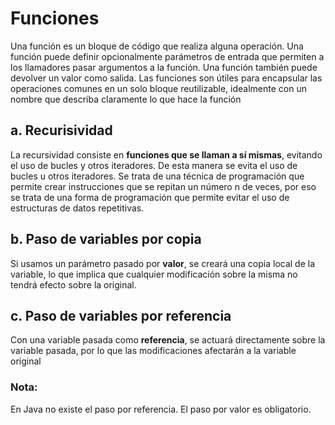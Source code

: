 
# Funciones

Una función es un bloque de código que realiza alguna operación. Una función puede definir opcionalmente parámetros de entrada que permiten a los llamadores pasar argumentos a la función. Una función también puede devolver un valor como salida. Las funciones son útiles para encapsular las operaciones comunes en un solo bloque reutilizable, idealmente con un nombre que describa claramente lo que hace la función

## a. Recurisividad

La recursividad consiste en **funciones que se llaman a sí mismas**, evitando el uso de bucles y otros iteradores. De esta manera se evita el uso de bucles u otros iteradores. Se trata de una técnica de programación que permite crear instrucciones que se repitan un número n de veces, por eso se trata de una forma de programación que permite evitar el uso de estructuras de datos repetitivas.

## b. Paso de variables por copia

Si usamos un parámetro pasado por  **valor**, se creará una copia local de la variable, lo que implica que cualquier modificación sobre la misma no tendrá efecto sobre la original.

## c. Paso de variables por referencia

Con una variable pasada como **referencia**, se actuará directamente sobre la variable pasada, por lo que las modificaciones afectarán a la variable original

### Nota:
En Java no existe el paso por referencia. El paso por valor es obligatorio.

